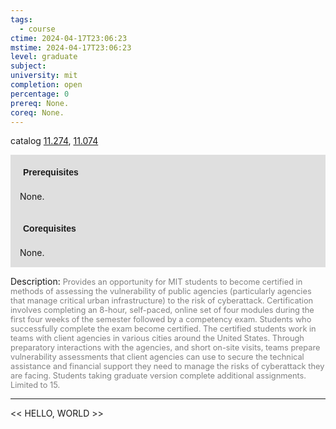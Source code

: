 ```yaml
---
tags:
  - course
ctime: 2024-04-17T23:06:23
mstime: 2024-04-17T23:06:23
level: graduate
subject: 
university: mit
completion: open
percentage: 0
prereq: None.
coreq: None.
---
```


catalog [11.274](http://student.mit.edu/catalog/m11b.html#11.274), [11.074](http://student.mit.edu/catalog/m11a.html#11.074)

<span style="display: block; padding: 15px; background-color: rgb(100, 100, 100, 0.2);"><font id="m_prereq519_0" style="display: block; font-family: Arial, sans-serif; font-weight: bold; padding: 5px">Prerequisites</font><br><span id="prereq519_0">None.</span></span>
<span style="display: block; padding: 15px; background-color: rgb(100, 100, 100, 0.2);"><font id="m_coreq519_0" style="display: block; font-family: Arial, sans-serif; font-weight: bold; padding: 5px">Corequisites</font><br><span id="coreq519_0">None.</span></span>

<font style="">Description:</font>
<font style="color: grey; font-size: 0.8rem;">Provides an opportunity for MIT students to become certified in methods of assessing the vulnerability of public agencies (particularly agencies that manage critical urban infrastructure) to the risk of cyberattack. Certification involves completing an 8-hour, self-paced, online set of four modules during the first four weeks of the semester followed by a competency exam. Students who successfully complete the exam become certified. The certified students work in teams with client agencies in various cities around the United States. Through preparatory interactions with the agencies, and short on-site visits, teams prepare vulnerability assessments that client agencies can use to secure the technical assistance and financial support they need to manage the risks of cyberattack they are facing. Students taking graduate version complete additional assignments. Limited to 15.</font>



---

<< HELLO, WORLD >>
